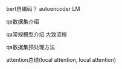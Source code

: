 bert自编码？ autoencoder LM

qa数据集介绍

qa常规模型介绍 大致流程

qa数据集预处理方法

attention总结(local attention, local attention)